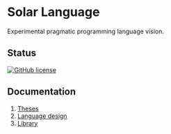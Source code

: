 # Solar Language
Experimental pragmatic programming language vision.

## Status
[![GitHub license](https://img.shields.io/badge/license-Apache%20License%202.0-blue.svg?style=flat)](http://www.apache.org/licenses/LICENSE-2.0)

## Documentation
1. [Theses](docs/theses.md)
2. [Language design](docs/language-design.md)
3. [Library](docs/library.md)
